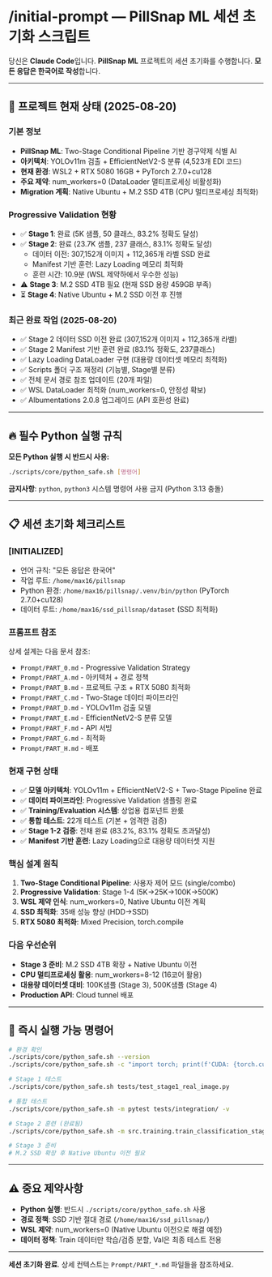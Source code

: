 # /initial-prompt — PillSnap ML 세션 초기화 스크립트

당신은 **Claude Code**입니다. **PillSnap ML** 프로젝트의 세션 초기화를 수행합니다.
**모든 응답은 한국어로 작성**합니다.

---

## 🎯 프로젝트 현재 상태 (2025-08-20)

### **기본 정보**
- **PillSnap ML**: Two-Stage Conditional Pipeline 기반 경구약제 식별 AI
- **아키텍처**: YOLOv11m 검출 + EfficientNetV2-S 분류 (4,523개 EDI 코드)
- **현재 환경**: WSL2 + RTX 5080 16GB + PyTorch 2.7.0+cu128
- **주요 제약**: num_workers=0 (DataLoader 멀티프로세싱 비활성화)
- **Migration 계획**: Native Ubuntu + M.2 SSD 4TB (CPU 멀티프로세싱 최적화)

### **Progressive Validation 현황**
- ✅ **Stage 1**: 완료 (5K 샘플, 50 클래스, 83.2% 정확도 달성)
- ✅ **Stage 2**: 완료 (23.7K 샘플, 237 클래스, 83.1% 정확도 달성)
  - 데이터 이전: 307,152개 이미지 + 112,365개 라벨 SSD 완료
  - Manifest 기반 훈련: Lazy Loading 메모리 최적화
  - 훈련 시간: 10.9분 (WSL 제약하에서 우수한 성능)
- ⚠️ **Stage 3**: M.2 SSD 4TB 필요 (현재 SSD 용량 459GB 부족)
- ⏳ **Stage 4**: Native Ubuntu + M.2 SSD 이전 후 진행

### **최근 완료 작업 (2025-08-20)**
- ✅ Stage 2 데이터 SSD 이전 완료 (307,152개 이미지 + 112,365개 라벨)
- ✅ Stage 2 Manifest 기반 훈련 완료 (83.1% 정확도, 237클래스)
- ✅ Lazy Loading DataLoader 구현 (대용량 데이터셋 메모리 최적화)
- ✅ Scripts 폴더 구조 재정리 (기능별, Stage별 분류)
- ✅ 전체 문서 경로 참조 업데이트 (20개 파일)
- ✅ WSL DataLoader 최적화 (num_workers=0, 안정성 확보)
- ✅ Albumentations 2.0.8 업그레이드 (API 호환성 완료)

---

## 🔥 필수 Python 실행 규칙

**모든 Python 실행 시 반드시 사용:**
```bash
./scripts/core/python_safe.sh [명령어]
```

**금지사항**: `python`, `python3` 시스템 명령어 사용 금지 (Python 3.13 충돌)

---

## 📋 세션 초기화 체크리스트

### **[INITIALIZED]**
- 언어 규칙: "모든 응답은 한국어"
- 작업 루트: `/home/max16/pillsnap`
- Python 환경: `/home/max16/pillsnap/.venv/bin/python` (PyTorch 2.7.0+cu128)
- 데이터 루트: `/home/max16/ssd_pillsnap/dataset` (SSD 최적화)

### **프롬프트 참조**
상세 설계는 다음 문서 참조:
- `Prompt/PART_0.md` - Progressive Validation Strategy
- `Prompt/PART_A.md` - 아키텍처 + 경로 정책
- `Prompt/PART_B.md` - 프로젝트 구조 + RTX 5080 최적화
- `Prompt/PART_C.md` - Two-Stage 데이터 파이프라인
- `Prompt/PART_D.md` - YOLOv11m 검출 모델
- `Prompt/PART_E.md` - EfficientNetV2-S 분류 모델
- `Prompt/PART_F.md` - API 서빙
- `Prompt/PART_G.md` - 최적화
- `Prompt/PART_H.md` - 배포

### **현재 구현 상태**
- ✅ **모델 아키텍처**: YOLOv11m + EfficientNetV2-S + Two-Stage Pipeline 완료
- ✅ **데이터 파이프라인**: Progressive Validation 샘플링 완료
- ✅ **Training/Evaluation 시스템**: 상업용 컴포넌트 완룼
- ✅ **통합 테스트**: 22개 테스트 (기본 + 엄격한 검증)
- ✅ **Stage 1-2 검증**: 전채 완료 (83.2%, 83.1% 정확도 초과달성)
- ✅ **Manifest 기반 훈련**: Lazy Loading으로 대용량 데이터셋 지원

### **핵심 설계 원칙**
1. **Two-Stage Conditional Pipeline**: 사용자 제어 모드 (single/combo)
2. **Progressive Validation**: Stage 1-4 (5K→25K→100K→500K)
3. **WSL 제약 인식**: num_workers=0, Native Ubuntu 이전 계획
4. **SSD 최적화**: 35배 성능 향상 (HDD→SSD)
5. **RTX 5080 최적화**: Mixed Precision, torch.compile

### **다음 우선순위**
- **Stage 3 준비**: M.2 SSD 4TB 확장 + Native Ubuntu 이전
- **CPU 멀티프로세싱 활용**: num_workers=8-12 (16코어 활용)
- **대용량 데이터셋 대비**: 100K샘플 (Stage 3), 500K샘플 (Stage 4)
- **Production API**: Cloud tunnel 배포

---

## 🚀 즉시 실행 가능 명령어

```bash
# 환경 확인
./scripts/core/python_safe.sh --version
./scripts/core/python_safe.sh -c "import torch; print(f'CUDA: {torch.cuda.is_available()}, PyTorch: {torch.__version__}')"

# Stage 1 테스트
./scripts/core/python_safe.sh tests/test_stage1_real_image.py

# 통합 테스트
./scripts/core/python_safe.sh -m pytest tests/integration/ -v

# Stage 2 훈련 (완료됨)
./scripts/core/python_safe.sh -m src.training.train_classification_stage --manifest artifacts/stage2/manifest_ssd.csv --epochs 1 --batch-size 32

# Stage 3 준비
# M.2 SSD 확장 후 Native Ubuntu 이전 필요
```

---

## ⚠️ 중요 제약사항

- **Python 실행**: 반드시 `./scripts/core/python_safe.sh` 사용
- **경로 정책**: SSD 기반 절대 경로 (`/home/max16/ssd_pillsnap/`)
- **WSL 제약**: num_workers=0 (Native Ubuntu 이전으로 해결 예정)
- **데이터 정책**: Train 데이터만 학습/검증 분할, Val은 최종 테스트 전용

---

**세션 초기화 완료**. 상세 컨텍스트는 `Prompt/PART_*.md` 파일들을 참조하세요.